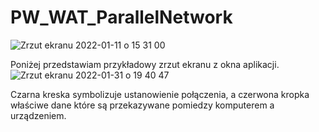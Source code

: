 # PW_WAT_ParallelNetwork
![Zrzut ekranu 2022-01-11 o 15 31 00](https://user-images.githubusercontent.com/52038211/148962019-c8e86827-de4e-45df-98a9-f8903d6f3dcb.png)

Poniżej przedstawiam przykładowy zrzut ekranu z okna aplikacji.
![Zrzut ekranu 2022-01-31 o 19 40 47](https://user-images.githubusercontent.com/52038211/151853240-6efc56d9-a041-4712-ac5f-0a4498b17e3b.png)

Czarna kreska symbolizuje ustanowienie połączenia, a czerwona kropka właściwe dane które są przekazywane pomiedzy komputerem a urządzeniem.
